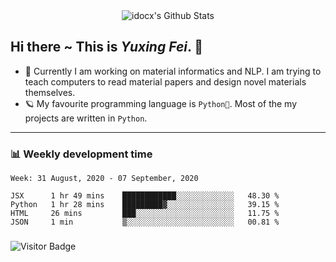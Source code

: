 <div align="center">
    <img align="center" src="https://github-readme-stats.vercel.app/api?username=idocx&show_icons=true&hide_border=true" alt="idocx's Github Stats"></img>
</div>

## Hi there ~ This is *Yuxing Fei*. ‍👋

- 🚀 Currently I am working on material informatics and NLP. I am trying to teach computers to read material papers and design novel materials themselves.
- 🪐 My favourite programming language is `Python🐍`. Most of the my projects are written in `Python`.

---

### 📊 Weekly development time
<!--START_SECTION:waka-->
```text
Week: 31 August, 2020 - 07 September, 2020

JSX      1 hr 49 mins    ████████████░░░░░░░░░░░░░   48.30 % 
Python   1 hr 28 mins    █████████▓░░░░░░░░░░░░░░░   39.15 % 
HTML     26 mins         ███░░░░░░░░░░░░░░░░░░░░░░   11.75 % 
JSON     1 min           ▒░░░░░░░░░░░░░░░░░░░░░░░░   00.81 % 
```
<!--END_SECTION:waka-->

### 

![Visitor Badge](https://visitor-badge.laobi.icu/badge?page_id=idocx.idocx)
